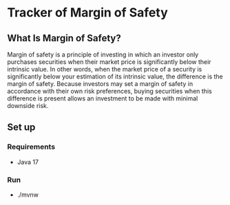 # Tracker of Margin of Safety

## What Is Margin of Safety?
Margin of safety is a principle of investing in which an investor only purchases securities when their market price is significantly below their intrinsic value. In other words, when the market price of a security is significantly below your estimation of its intrinsic value, the difference is the margin of safety. Because investors may set a margin of safety in accordance with their own risk preferences, buying securities when this difference is present allows an investment to be made with minimal downside risk.

## Set up

### Requirements
* Java 17

### Run
* ./mvnw
